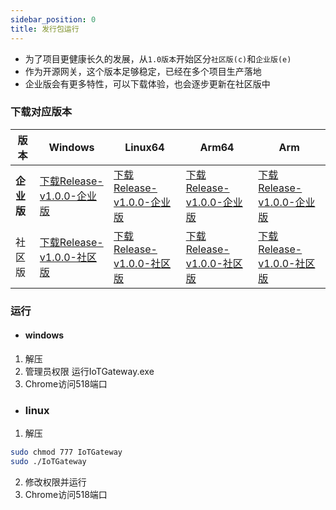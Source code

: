 ```yaml
---
sidebar_position: 0
title: 发行包运行
---
```


- 为了项目更健康长久的发展，从`1.0版本`开始区分`社区版(c)`和`企业版(e)`
- 作为开源网关，这个版本足够稳定，已经在多个项目生产落地
- 企业版会有更多特性，可以下载体验，也会逐步更新在社区版中

### 下载对应版本

| 版本       | Windows                                                      | Linux64                                                      | Arm64                                                        | Arm                                                          |
| ---------- | ------------------------------------------------------------ | ------------------------------------------------------------ | ------------------------------------------------------------ | ------------------------------------------------------------ |
| **企业版** | [下载Release-v1.0.0-企业版](https://gitee.com/iioter/iotgateway/releases/download/v1.0.0/iotgateway-e-v1.0.0-win-x86.zip) | [下载Release-v1.0.0-企业版](https://gitee.com/iioter/iotgateway/releases/download/v1.0.0/iotgateway-e-v1.0.0-linux-x64.zip) | [下载Release-v1.0.0-企业版](https://gitee.com/iioter/iotgateway/releases/download/v1.0.0/iotgateway-e-v1.0.0-linux-arm64.zip) | [下载Release-v1.0.0-企业版](https://gitee.com/iioter/iotgateway/releases/download/v1.0.0/iotgateway-e-v1.0.0-linux-arm.zip) |
| 社区版     | [下载Release-v1.0.0-社区版](https://gitee.com/iioter/iotgateway/releases/download/v1.0.0/iotgateway-c-v1.0.0-win-x86.zip) | [下载Release-v1.0.0-社区版](https://gitee.com/iioter/iotgateway/releases/download/v1.0.0/iotgateway-c-v1.0.0-linux-x64.zip) | [下载Release-v1.0.0-社区版](https://gitee.com/iioter/iotgateway/releases/download/v1.0.0/iotgateway-c-v1.0.0-linux-arm64.zip) | [下载Release-v1.0.0-社区版](https://gitee.com/iioter/iotgateway/releases/download/v1.0.0/iotgateway-c-v1.0.0-linux-arm.zip) |

### 运行

- #### windows

1. 解压
3. 管理员权限 运行IoTGateway.exe
4. Chrome访问518端口
- ### linux

1. 解压

```bash
sudo chmod 777 IoTGateway
sudo ./IoTGateway
```

2. 修改权限并运行
3. Chrome访问518端口
